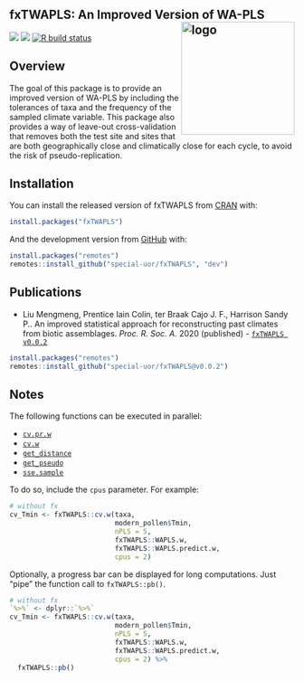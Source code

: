 
<!-- README.md is generated from README.Rmd. Please edit that file -->

## fxTWAPLS: An Improved Version of WA-PLS <img src="https://raw.githubusercontent.com/special-uor/fxTWAPLS/master/inst/images/logo.png" alt="logo" align="right" height=200px/>

<!-- <img src="inst/images/logo.png" alt="logo" align="right" height=200px/> -->

<!-- badges: start -->

<!-- [![](https://img.shields.io/github/languages/code-size/special-uor/fxTWAPLS.svg)](https://github.com/special-uor/fxTWAPLS) -->

[![](https://www.r-pkg.org/badges/version/fxTWAPLS?color=blue)](https://cran.r-project.org/package=fxTWAPLS)
[![](https://img.shields.io/badge/devel%20version-0.0.4-yellow.svg)](https://github.com/special-uor/fxTWAPLS)
[![R build
status](https://github.com/special-uor/fxTWAPLS/workflows/R-CMD-check/badge.svg)](https://github.com/special-uor/fxTWAPLS/actions)
<!-- [![](https://codecov.io/gh/special-uor/fxTWAPLS/branch/master/graph/badge.svg?token=Q6SYL7AOGR)](https://codecov.io/gh/special-uor/fxTWAPLS) -->
<!-- [![R build status](https://github.com/special-uor/fxTWAPLS/workflows/R-CMD-check/badge.svg)](https://github.com/special-uor/fxTWAPLS/actions) -->
<!-- [![CRAN status](https://www.r-pkg.org/badges/version/fxTWAPLS)](https://CRAN.R-project.org/package=fxTWAPLS) -->
<!-- badges: end -->

## Overview

The goal of this package is to provide an improved version of WA-PLS by
including the tolerances of taxa and the frequency of the sampled
climate variable. This package also provides a way of leave-out
cross-validation that removes both the test site and sites that are both
geographically close and climatically close for each cycle, to avoid the
risk of pseudo-replication.

## Installation

<!-- ### Create a Personal Access Token (PAT) for Github -->

<!-- This is needed to install packages from private repositories. Once configured, -->

<!-- there is no need to configure it again. -->

You can install the released version of fxTWAPLS from
[CRAN](https://cran.r-project.org/package=fxTWAPLS) with:

``` r
install.packages("fxTWAPLS")
```

And the development version from
[GitHub](https://github.com/special-uor/fxTWAPLS/) with:
<!-- You can install the development version from [GitHub](https://github.com/) with: -->

``` r
install.packages("remotes")
remotes::install_github("special-uor/fxTWAPLS", "dev")
```

## Publications

  - Liu Mengmeng, Prentice Iain Colin, ter Braak Cajo J. F., Harrison
    Sandy P.. An improved statistical approach for reconstructing past
    climates from biotic assemblages. *Proc. R. Soc. A.* 2020
    (published) - [`fxTWAPLS
    v0.0.2`](https://github.com/special-uor/fxTWAPLS/releases/tag/v0.0.2/)

<!-- end list -->

``` r
install.packages("remotes")
remotes::install_github("special-uor/fxTWAPLS@v0.0.2")
```

<!-- ## Example -->

<!-- This is a basic example which shows you how to solve a common problem: -->

## Notes

The following functions can be executed in parallel:

  - [`cv.pr.w`](https://special-uor.github.io/fxTWAPLS/reference/cv.pr.w.html)
  - [`cv.w`](https://special-uor.github.io/fxTWAPLS/reference/cv.w.html)
  - [`get_distance`](https://special-uor.github.io/fxTWAPLS/reference/get_distance.html)
  - [`get_pseudo`](https://special-uor.github.io/fxTWAPLS/reference/get_pseudo.html)
  - [`sse.sample`](https://special-uor.github.io/fxTWAPLS/reference/sse.sample.html)

To do so, include the `cpus` parameter. For example:

``` r
# without fx
cv_Tmin <- fxTWAPLS::cv.w(taxa,
                          modern_pollen$Tmin,
                          nPLS = 5,
                          fxTWAPLS::WAPLS.w,
                          fxTWAPLS::WAPLS.predict.w,
                          cpus = 2)
```

Optionally, a progress bar can be displayed for long computations. Just
“pipe” the function call to `fxTWAPLS::pb()`.

``` r
# without fx
`%>%` <- dplyr::`%>%`
cv_Tmin <- fxTWAPLS::cv.w(taxa,
                          modern_pollen$Tmin,
                          nPLS = 5,
                          fxTWAPLS::WAPLS.w,
                          fxTWAPLS::WAPLS.predict.w,
                          cpus = 2) %>%
  fxTWAPLS::pb()
```
